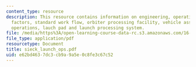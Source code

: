 ```yaml
---
content_type: resource
description: This resource contains information on engineering, operations, human
  factors, standard work flow, orbiter processing facility, vehicle assembly building
  operations, lauch pad and launch processing system.
file: /media/https%3A/open-learning-course-data-rc.s3.amazonaws.com/16-885j-aircraft-systems-engineering-fall-2005/e62bd4637dc3cb9a9a5e0c8fe3c67c52_sieck_launch_ops.pdf
file_type: application/pdf
resourcetype: Document
title: sieck_launch_ops.pdf
uid: e62bd463-7dc3-cb9a-9a5e-0c8fe3c67c52
---
```

